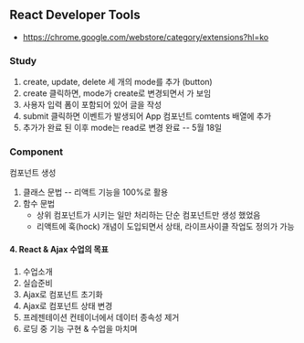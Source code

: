 ## React Developer Tools

- https://chrome.google.com/webstore/category/extensions?hl=ko

### Study

1. create, update, delete 세 개의 mode를 추가 (button)
2. create 클릭하면, mode가 create로 변경되면서 <CreateComponent> 가 보임
3. 사용자 입력 폼이 포함되어 있어 글을 작성
4. submit 클릭하면 이벤트가 발생되어 App 컴포넌트 comtents 배열에 추가
5. 추가가 완료 된 이후 mode는 read로 변경
   완료 -- 5월 18일

### Component

컴포넌트 생성

1. 클래스 문법 -- 리액트 기능을 100%로 활용
2. 함수 문법
   - 상위 컴포넌트가 시키는 일만 처리하는 단순 컴포넌트만 생성 했었음
   - 리액트에 훅(hock) 개념이 도입되면서 상태, 라이프사이클 작업도 정의가 가능

#### 4. React & Ajax 수업의 목표

1. 수업소개
2. 실습준비
3. Ajax로 컴포넌트 초기화
4. Ajax로 컴포넌트 상태 변경
5. 프레젠테이션 컨테이너에서 데이터 종속성 제거
6. 로딩 중 기능 구현 & 수업을 마치며
